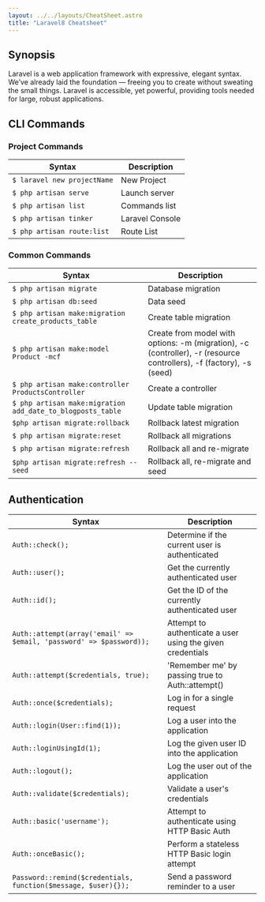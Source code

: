 ```yaml
---
layout: ../../layouts/CheatSheet.astro
title: "Laravel8 Cheatsheet"
---
```


## Synopsis

Laravel is a web application framework with expressive, elegant syntax. We’ve already laid the foundation — freeing you to create without sweating the small things. Laravel is accessible, yet powerful, providing tools needed for large, robust applications.

## CLI Commands

### Project Commands

| Syntax                      | Description     |
| --------------------------- | --------------- |
| `$ laravel new projectName` | New Project     |
| `$ php artisan serve`       | Launch server   |
| `$ php artisan list`        | Commands list   |
| `$ php artisan tinker`      | Laravel Console |
| `$ php artisan route:list`  | Route List      |

### Common Commands

| Syntax                                                     | Description                                                                                                         |
| ---------------------------------------------------------- | ------------------------------------------------------------------------------------------------------------------- |
| `$ php artisan migrate`                                    | Database migration                                                                                                  |
| `$ php artisan db:seed`                                    | Data seed                                                                                                           |
| `$ php artisan make:migration create_products_table`       | Create table migration                                                                                              |
| `$ php artisan make:model Product -mcf`                    | Create from model with options: -m (migration), -c (controller), -r (resource controllers), -f (factory), -s (seed) |
| `$ php artisan make:controller ProductsController`         | Create a controller                                                                                                 |
| `$ php artisan make:migration add_date_to_blogposts_table` | Update table migration                                                                                              |
| `$php artisan migrate:rollback`                            | Rollback latest migration                                                                                           |
| `$ php artisan migrate:reset`                              | Rollback all migrations                                                                                             |
| `$ php artisan migrate:refresh`                            | Rollback all and re-migrate                                                                                         |
| `$php artisan migrate:refresh --seed`                      | Rollback all, re-migrate and seed                                                                                   |

## Authentication

| Syntax                                                              | Description                                                |
| ------------------------------------------------------------------- | ---------------------------------------------------------- |
| `Auth::check();`                                                    | Determine if the current user is authenticated             |
| `Auth::user();`                                                     | Get the currently authenticated user                       |
| `Auth::id();`                                                       | Get the ID of the currently authenticated user             |
| `Auth::attempt(array('email' => $email, 'password' => $password));` | Attempt to authenticate a user using the given credentials |
| `Auth::attempt($credentials, true);`                                | 'Remember me' by passing true to Auth::attempt()           |
| `Auth::once($credentials);`                                         | Log in for a single request                                |
| `Auth::login(User::find(1));`                                       | Log a user into the application                            |
| `Auth::loginUsingId(1);`                                            | Log the given user ID into the application                 |
| `Auth::logout();`                                                   | Log the user out of the application                        |
| `Auth::validate($credentials);`                                     | Validate a user's credentials                              |
| `Auth::basic('username');`                                          | Attempt to authenticate using HTTP Basic Auth              |
| `Auth::onceBasic();`                                                | Perform a stateless HTTP Basic login attempt               |
| `Password::remind($credentials, function($message, $user){});`      | Send a password reminder to a user                         |
